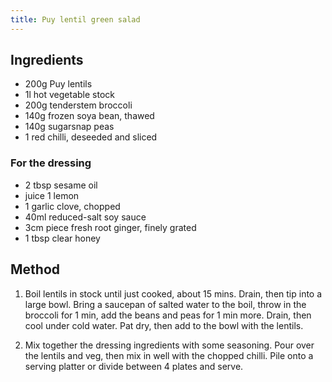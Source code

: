 ```yaml
---
title: Puy lentil green salad
---
```


## Ingredients

- 200g Puy lentils
- 1l hot vegetable stock
- 200g tenderstem broccoli
- 140g frozen soya bean, thawed
- 140g sugarsnap peas
- 1 red chilli, deseeded and sliced

### For the dressing

- 2 tbsp sesame oil
- juice 1 lemon
- 1 garlic clove, chopped
- 40ml reduced-salt soy sauce
- 3cm piece fresh root ginger, finely grated
- 1 tbsp clear honey

## Method

1.  Boil lentils in stock until just cooked, about 15 mins. Drain, then tip into
    a large bowl. Bring a saucepan of salted water to the boil, throw in the
    broccoli for 1 min, add the beans and peas for 1 min more. Drain, then cool
    under cold water. Pat dry, then add to the bowl with the lentils.

1.  Mix together the dressing ingredients with some seasoning. Pour over the
    lentils and veg, then mix in well with the chopped chilli. Pile onto a
    serving platter or divide between 4 plates and serve.
